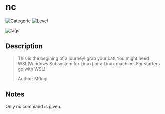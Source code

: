 # nc
![Categorie](https://img.shields.io/badge/Category-Binary%20Exploitation-red?style=for-the-badge) ![Level](https://img.shields.io/badge/Difficulty-Easy-green?style=for-the-badge)

![tags](https://img.shields.io/badge/Tag-Linux-blue)

## Description
> This is the begining of a journey! grab your cat! 
> You might need WSL(Windows Subsystem for Linux) or a Linux machine. For starters go with WSL!
>
> Author: M0ngi

## Notes

Only nc command is given.